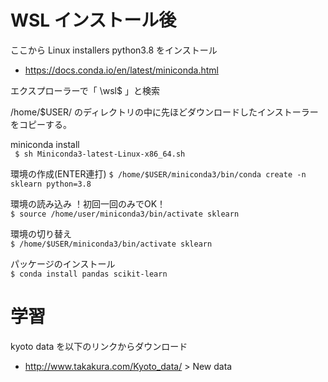 # WSL インストール後

ここから Linux installers python3.8 をインストール  
- https://docs.conda.io/en/latest/miniconda.html  


エクスプローラーで「 \\wsl$ 」と検索  
  
/home/$USER/ のディレクトリの中に先ほどダウンロードしたインストーラーをコピーする。  
  
miniconda install  
``` $ sh Miniconda3-latest-Linux-x86_64.sh```
  
環境の作成(ENTER連打)
```$ /home/$USER/miniconda3/bin/conda create -n sklearn python=3.8```
 
  
環境の読み込み ！初回一回のみでOK！  
```$ source /home/user/miniconda3/bin/activate sklearn```
  
環境の切り替え  
```$ /home/$USER/miniconda3/bin/activate sklearn```

パッケージのインストール  
```$ conda install pandas scikit-learn```


# 学習

kyoto data を以下のリンクからダウンロード  
- http://www.takakura.com/Kyoto_data/ > New data